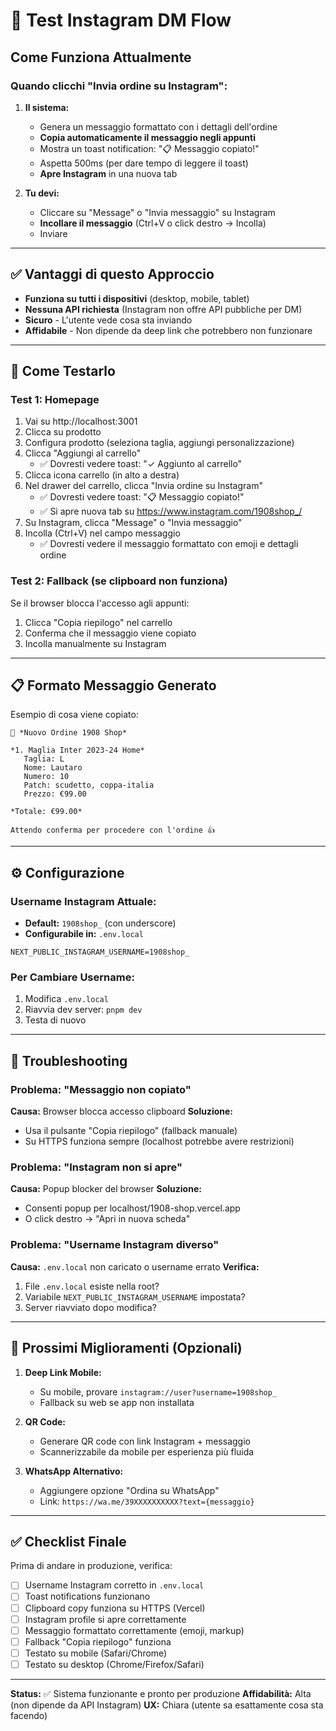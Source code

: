 # 🧪 Test Instagram DM Flow

## Come Funziona Attualmente

### Quando clicchi "Invia ordine su Instagram":

1. **Il sistema:**
   - Genera un messaggio formattato con i dettagli dell'ordine
   - **Copia automaticamente il messaggio negli appunti**
   - Mostra un toast notification: "📋 Messaggio copiato!"
   - Aspetta 500ms (per dare tempo di leggere il toast)
   - **Apre Instagram** in una nuova tab

2. **Tu devi:**
   - Cliccare su "Message" o "Invia messaggio" su Instagram
   - **Incollare il messaggio** (Ctrl+V o click destro → Incolla)
   - Inviare

---

## ✅ Vantaggi di questo Approccio

- **Funziona su tutti i dispositivi** (desktop, mobile, tablet)
- **Nessuna API richiesta** (Instagram non offre API pubbliche per DM)
- **Sicuro** - L'utente vede cosa sta inviando
- **Affidabile** - Non dipende da deep link che potrebbero non funzionare

---

## 🧪 Come Testarlo

### Test 1: Homepage

1. Vai su http://localhost:3001
2. Clicca su prodotto
3. Configura prodotto (seleziona taglia, aggiungi personalizzazione)
4. Clicca "Aggiungi al carrello"
   - ✅ Dovresti vedere toast: "✓ Aggiunto al carrello"
5. Clicca icona carrello (in alto a destra)
6. Nel drawer del carrello, clicca "Invia ordine su Instagram"
   - ✅ Dovresti vedere toast: "📋 Messaggio copiato!"
   - ✅ Si apre nuova tab su https://www.instagram.com/1908shop_/
7. Su Instagram, clicca "Message" o "Invia messaggio"
8. Incolla (Ctrl+V) nel campo messaggio
   - ✅ Dovresti vedere il messaggio formattato con emoji e dettagli ordine

### Test 2: Fallback (se clipboard non funziona)

Se il browser blocca l'accesso agli appunti:

1. Clicca "Copia riepilogo" nel carrello
2. Conferma che il messaggio viene copiato
3. Incolla manualmente su Instagram

---

## 📋 Formato Messaggio Generato

Esempio di cosa viene copiato:

```
🛒 *Nuovo Ordine 1908 Shop*

*1. Maglia Inter 2023-24 Home*
   Taglia: L
   Nome: Lautaro
   Numero: 10
   Patch: scudetto, coppa-italia
   Prezzo: €99.00

*Totale: €99.00*

Attendo conferma per procedere con l'ordine 👍
```

---

## ⚙️ Configurazione

### Username Instagram Attuale:

- **Default:** `1908shop_` (con underscore)
- **Configurabile in:** `.env.local`

```env
NEXT_PUBLIC_INSTAGRAM_USERNAME=1908shop_
```

### Per Cambiare Username:

1. Modifica `.env.local`
2. Riavvia dev server: `pnpm dev`
3. Testa di nuovo

---

## 🔧 Troubleshooting

### Problema: "Messaggio non copiato"

**Causa:** Browser blocca accesso clipboard
**Soluzione:**

- Usa il pulsante "Copia riepilogo" (fallback manuale)
- Su HTTPS funziona sempre (localhost potrebbe avere restrizioni)

### Problema: "Instagram non si apre"

**Causa:** Popup blocker del browser
**Soluzione:**

- Consenti popup per localhost/1908-shop.vercel.app
- O click destro → "Apri in nuova scheda"

### Problema: "Username Instagram diverso"

**Causa:** `.env.local` non caricato o username errato
**Verifica:**

1. File `.env.local` esiste nella root?
2. Variabile `NEXT_PUBLIC_INSTAGRAM_USERNAME` impostata?
3. Server riavviato dopo modifica?

---

## 🎯 Prossimi Miglioramenti (Opzionali)

1. **Deep Link Mobile:**
   - Su mobile, provare `instagram://user?username=1908shop_`
   - Fallback su web se app non installata

2. **QR Code:**
   - Generare QR code con link Instagram + messaggio
   - Scannerizzabile da mobile per esperienza più fluida

3. **WhatsApp Alternativo:**
   - Aggiungere opzione "Ordina su WhatsApp"
   - Link: `https://wa.me/39XXXXXXXXXX?text={messaggio}`

---

## ✅ Checklist Finale

Prima di andare in produzione, verifica:

- [ ] Username Instagram corretto in `.env.local`
- [ ] Toast notifications funzionano
- [ ] Clipboard copy funziona su HTTPS (Vercel)
- [ ] Instagram profile si apre correttamente
- [ ] Messaggio formattato correttamente (emoji, markup)
- [ ] Fallback "Copia riepilogo" funziona
- [ ] Testato su mobile (Safari/Chrome)
- [ ] Testato su desktop (Chrome/Firefox/Safari)

---

**Status:** ✅ Sistema funzionante e pronto per produzione
**Affidabilità:** Alta (non dipende da API Instagram)
**UX:** Chiara (utente sa esattamente cosa sta facendo)
